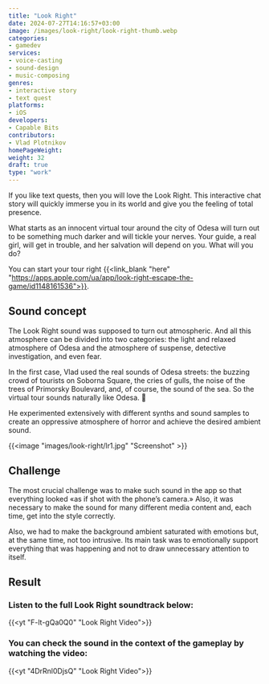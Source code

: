 ```yaml
---
title: "Look Right"
date: 2024-07-27T14:16:57+03:00
image: /images/look-right/look-right-thumb.webp
categories:
- gamedev
services:
- voice-casting
- sound-design
- music-composing
genres:
- interactive story
- text quest
platforms:
- iOS
developers:
- Capable Bits
contributors:
- Vlad Plotnikov
homePageWeight:
weight: 32
draft: true
type: "work"
---
```


If you like text quests, then you will love the Look Right. This interactive chat story will quickly immerse you in its world and give you the feeling of total presence.

What starts as an innocent virtual tour around the city of Odesa will turn out to be something much darker and will tickle your nerves. Your guide, a real girl, will get in trouble, and her salvation will depend on you. What will you do?

You can start your tour right {{<link_blank "here" "https://apps.apple.com/ua/app/look-right-escape-the-game/id1148161536">}}.

## Sound concept

The Look Right sound was supposed to turn out atmospheric. And all this atmosphere can be divided into two categories: the light and relaxed atmosphere of Odesa and the atmosphere of suspense, detective investigation, and even fear.

In the first case, Vlad used the real sounds of Odesa streets: the buzzing crowd of tourists on Soborna Square, the cries of gulls, the noise of the trees of Primorsky Boulevard, and, of course, the sound of the sea. So the virtual tour sounds naturally like Odesa. 🙂

He experimented extensively with different synths and sound samples to create an oppressive atmosphere of horror and achieve the desired ambient sound.

{{<image "images/look-right/lr1.jpg" "Screenshot" >}}

## Challenge

The most crucial challenge was to make such sound in the app so that everything looked «as if shot with the phone’s camera.» Also, it was necessary to make the sound for many different media content and, each time, get into the style correctly.

Also, we had to make the background ambient saturated with emotions but, at the same time, not too intrusive. Its main task was to emotionally support everything that was happening and not to draw unnecessary attention to itself.

## Result

### Listen to the full Look Right soundtrack below:

{{<yt "F-lt-gQa0Q0" "Look Right Video">}}

### You can check the sound in the context of the gameplay by watching  the video:

{{<yt "4DrRnl0DjsQ" "Look Right Video">}}